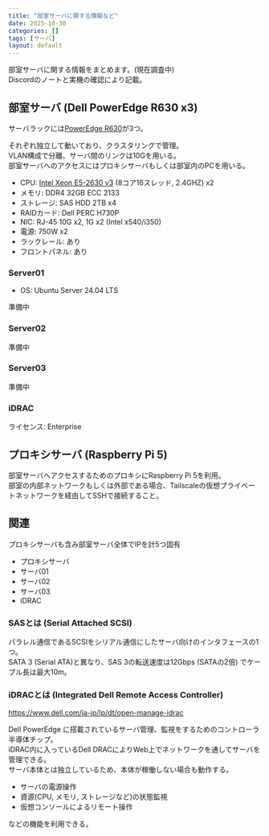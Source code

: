 ```yaml
---
title: "部室サーバに関する情報など"
date: 2025-10-30
categories: []
tags: [サーバ]
layout: default
---
```


部室サーバに関する情報をまとめます。(現在調査中) <br>
Discordのノートと実機の確認により記載。

## 部室サーバ (Dell PowerEdge R630 x3)
サーバラックには[PowerEdge R630](https://i.dell.com/sites/csdocuments/Shared-Content_data-Sheets_Documents/ja/jp/Dell-PowerEdge-R630-Spec-Sheet-JA-HR.pdf)が3つ。

それぞれ独立して動いており、クラスタリングで管理。 <br>
VLAN構成で分離、サーバ間のリンクは10Gを用いる。 <br>
部室サーバへのアクセスにはプロキシサーバもしくは部室内のPCを用いる。

- CPU: [Intel Xeon E5-2630 v3](https://www.intel.co.jp/content/www/jp/ja/products/sku/83356/intel-xeon-processor-e52630-v3-20m-cache-2-40-ghz/specifications.html) (8コア16スレッド, 2.4GHZ) x2
- メモリ: DDR4 32GB ECC 2133
- ストレージ: SAS HDD 2TB x4
- RAIDカード: Dell PERC H730P
- NIC: RJ-45 10G x2, 1G x2 (Intel x540/i350)
- 電源: 750W x2
- ラックレール: あり
- フロントパネル: あり

### Server01
- OS: Ubuntu Server 24.04 LTS

準備中

### Server02
準備中

### Server03
準備中

### iDRAC
ライセンス: Enterprise

## プロキシサーバ (Raspberry Pi 5)
部室サーバへアクセスするためのプロキシにRaspberry Pi 5を利用。 <br>
部室の内部ネットワークもしくは外部である場合、Tailscaleの仮想プライベートネットワークを経由してSSHで接続すること。

## 関連
プロキシサーバも含み部室サーバ全体でIPを計5つ固有
- プロキシサーバ
- サーバ01
- サーバ02
- サーバ03
- iDRAC

### SASとは (Serial Attached SCSI)
パラレル通信であるSCSIをシリアル通信にしたサーバ向けのインタフェースの1つ。 <br>
SATA 3 (Serial ATA)と異なり、SAS 3の転送速度は12Gbps (SATAの2倍) でケーブル長は最大10m。

### iDRACとは (Integrated Dell Remote Access Controller)
https://www.dell.com/ja-jp/lp/dt/open-manage-idrac

Dell PowerEdge に搭載されているサーバ管理、監視をするためのコントローラ半導体チップ。 <br>
iDRAC内に入っているDell DRACによりWeb上でネットワークを通してサーバを管理できる。 <br>
サーバ本体とは独立しているため、本体が稼働しない場合も動作する。

- サーバの電源操作
- 資源(CPU, メモリ, ストレージなど)の状態監視
- 仮想コンソールによるリモート操作

などの機能を利用できる。



